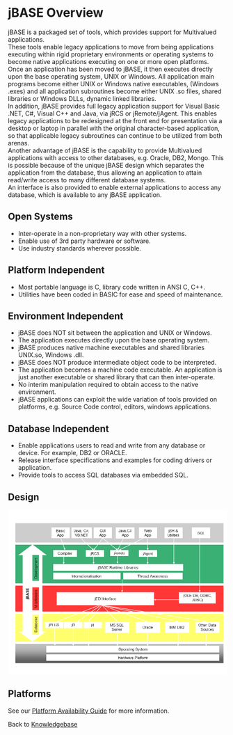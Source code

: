 # jBASE Overview

<PageHeader />

jBASE is a packaged set of tools, which provides support for Multivalued applications.  
These tools enable legacy applications to move from being applications executing within rigid proprietary environments or operating systems to become native applications executing on one or more open platforms.  
Once an application has been moved to jBASE, it then executes directly upon the base operating system, UNIX or Windows. All application main programs become either UNIX or Windows native executables, (Windows .exes) and all application subroutines become either UNIX .so files, shared libraries or Windows DLLs, dynamic linked libraries.  
In addition, jBASE provides full legacy application support for Visual Basic .NET, C#, Visual C++ and Java, via jRCS or jRemote/jAgent. This enables legacy applications to be redesigned at the front end for presentation via a desktop or laptop in parallel with the original character-based application, so that applicable legacy subroutines can continue to be utilized from both arenas.  
Another advantage of jBASE is the capability to provide Multivalued applications with access to other databases, e.g. Oracle, DB2, Mongo. This is possible because of the unique jBASE design which separates the application from the database, thus allowing an application to attain read/write access to many different database systems.  
An interface is also provided to enable external applications to access any database, which is available to any jBASE application.  

## Open Systems  

- Inter-operate in a non-proprietary way with other systems.
- Enable use of 3rd party hardware or software.
- Use industry standards wherever possible.  

## Platform Independent  

- Most portable language is C, library code written in ANSI C, C++.
- Utilities have been coded in BASIC for ease and speed of maintenance.

## Environment Independent  

- jBASE does NOT sit between the application and UNIX or Windows.
- The application executes directly upon the base operating system.
- jBASE produces native machine executables and shared libraries UNIX.so, Windows .dll.
- jBASE does NOT produce intermediate object code to be interpreted.
- The application becomes a machine code executable. An application is just another executable or shared library that can then inter-operate.
- No interim manipulation required to obtain access to the native environment.
- jBASE applications can exploit the wide variation of tools provided on platforms, e.g. Source Code control, editors, windows applications.

## Database Independent

- Enable applications users to read and write from any database or device. For example, DB2 or ORACLE.
- Release interface specifications and examples for coding drivers or application.
- Provide tools to access SQL databases via embedded SQL.

## Design  

![jBASE Design](./jbase_diagram.png)

## Platforms  

See our [Platform Availability Guide](./../administration/installation-guides/platform-availability/README.md) for more information.  

Back to [Knowledgebase](./../README.md)

<PageFooter />
